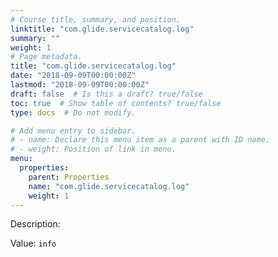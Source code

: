 ```yaml
---
# Course title, summary, and position.
linktitle: "com.glide.servicecatalog.log"
summary: ""
weight: 1
# Page metadata.
title: "com.glide.servicecatalog.log"
date: "2018-09-09T00:00:00Z"
lastmod: "2018-09-09T00:00:00Z"
draft: false  # Is this a draft? true/false
toc: true  # Show table of contents? true/false
type: docs  # Do not modify.

# Add menu entry to sidebar.
# - name: Declare this menu item as a parent with ID name.
# - weight: Position of link in menu.
menu:
  properties:
    parent: Properties
    name: "com.glide.servicecatalog.log"
    weight: 1
---
```


Description: 


Value: `info`